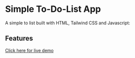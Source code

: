 # Simple To-Do-List App   
A simple to list built with HTML, Tailwind CSS and Javascript:  
## Features

[Click here for live demo](https://to-do-list-app-samuel-dwomoh.vercel.app/)